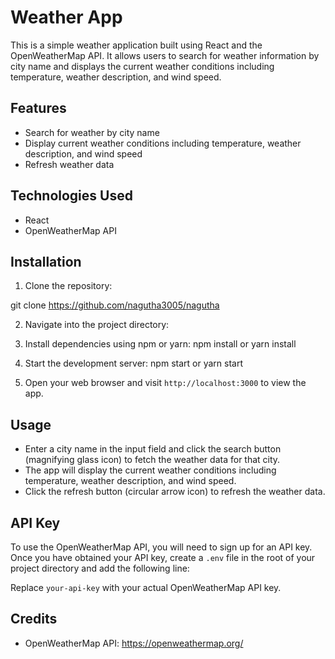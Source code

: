 # Weather App

This is a simple weather application built using React and the OpenWeatherMap API. It allows users to search for weather information by city name and displays the current weather conditions including temperature, weather description, and wind speed.

## Features

- Search for weather by city name
- Display current weather conditions including temperature, weather description, and wind speed
- Refresh weather data

## Technologies Used

- React
- OpenWeatherMap API

## Installation

1. Clone the repository:

git clone https://github.com/nagutha3005/nagutha

2. Navigate into the project directory:

3. Install dependencies using npm or yarn: npm install or yarn install

4. Start the development server: npm start or yarn start

5. Open your web browser and visit `http://localhost:3000` to view the app.

## Usage

- Enter a city name in the input field and click the search button (magnifying glass icon) to fetch the weather data for that city.
- The app will display the current weather conditions including temperature, weather description, and wind speed.
- Click the refresh button (circular arrow icon) to refresh the weather data.

## API Key

To use the OpenWeatherMap API, you will need to sign up for an API key. Once you have obtained your API key, create a `.env` file in the root of your project directory and add the following line:


Replace `your-api-key` with your actual OpenWeatherMap API key.

## Credits

- OpenWeatherMap API: https://openweathermap.org/





